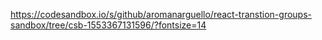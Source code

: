 https://codesandbox.io/s/github/aromanarguello/react-transtion-groups-sandbox/tree/csb-1553367131596/?fontsize=14
